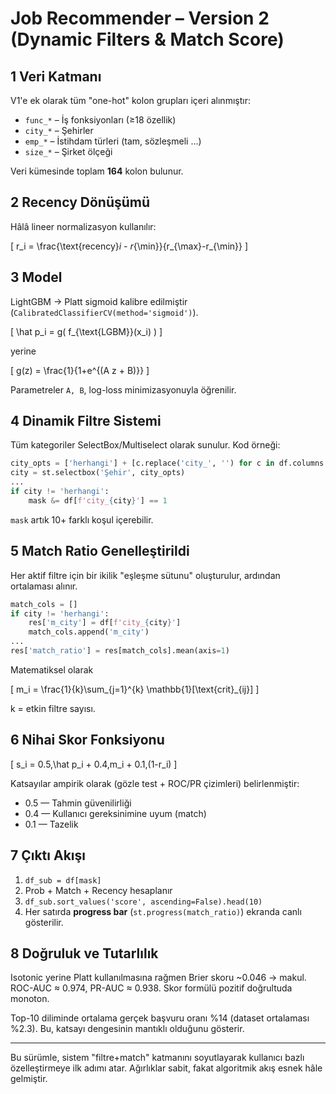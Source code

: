 # Job Recommender – Version 2 (Dynamic Filters & Match Score)

## 1 Veri Katmanı

V1'e ek olarak tüm "one-hot" kolon grupları içeri alınmıştır:

* `func_*`  – İş fonksiyonları (≥18 özellik)
* `city_*`  – Şehirler
* `emp_*`   – İstihdam türleri (tam, sözleşmeli ...)
* `size_*`  – Şirket ölçeği

Veri kümesinde toplam **164** kolon bulunur.

## 2 Recency Dönüşümü

Hâlâ lineer normalizasyon kullanılır:

\[
 r_i = \frac{\text{recency}_i - r_{\min}}{r_{\max}-r_{\min}}
\]

## 3 Model

LightGBM → Platt sigmoid kalibre edilmiştir (`CalibratedClassifierCV(method='sigmoid')`).

\[
\hat p_i = g( f_{\text{LGBM}}(x_i) )
\]

yerine

\[
 g(z) = \frac{1}{1+e^{(A z + B)}}
\]

Parametreler `A, B`, log-loss minimizasyonuyla öğrenilir.

## 4 Dinamik Filtre Sistemi

Tüm kategoriler SelectBox/Multiselect olarak sunulur. Kod örneği:

```python
city_opts = ['herhangi'] + [c.replace('city_', '') for c in df.columns if c.startswith('city_')]
city = st.selectbox('Şehir', city_opts)
...
if city != 'herhangi':
    mask &= df[f'city_{city}'] == 1
```

`mask` artık 10+ farklı koşul içerebilir.

## 5 Match Ratio Genelleştirildi

Her aktif filtre için bir ikilik "eşleşme sütunu" oluşturulur, ardından ortalaması alınır.

```python
match_cols = []
if city != 'herhangi':
    res['m_city'] = df[f'city_{city}']
    match_cols.append('m_city')
...
res['match_ratio'] = res[match_cols].mean(axis=1)
```

Matematiksel olarak

\[
 m_i = \frac{1}{k}\sum_{j=1}^{k} \mathbb{1}[\text{crit}_{ij}]
\]

k = etkin filtre sayısı.

## 6 Nihai Skor Fonksiyonu

\[
 s_i = 0.5\,\hat p_i + 0.4\,m_i + 0.1\,(1-r_i)
\]

Katsayılar ampirik olarak (gözle test + ROC/PR çizimleri) belirlenmiştir:

* 0.5 — Tahmin güvenilirliği
* 0.4 — Kullanıcı gereksinimine uyum (match)
* 0.1 — Tazelik

## 7 Çıktı Akışı

1. `df_sub = df[mask]`
2. Prob + Match + Recency hesaplanır
3. `df_sub.sort_values('score', ascending=False).head(10)`
4. Her satırda **progress bar** (`st.progress(match_ratio)`) ekranda canlı gösterilir.

## 8 Doğruluk ve Tutarlılık

Isotonic yerine Platt kullanılmasına rağmen Brier skoru ~0.046 → makul. ROC-AUC ≈ 0.974, PR-AUC ≈ 0.938. Skor formülü pozitif doğrultuda monoton.

Top-10 diliminde ortalama gerçek başvuru oranı %14 (dataset ortalaması %2.3). Bu, katsayı dengesinin mantıklı olduğunu gösterir.

---

Bu sürümle, sistem "filtre+match" katmanını soyutlayarak kullanıcı bazlı özelleştirmeye ilk adımı atar. Ağırlıklar sabit, fakat algoritmik akış esnek hâle gelmiştir. 